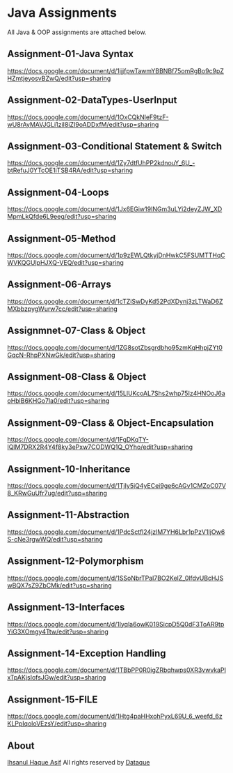 # Java Assignments
All Java & OOP assignments are attached below.


## Assignment-01-Java Syntax
https://docs.google.com/document/d/1jjjfpwTawmYBBNBf75omRgBo9c9pZHZmtjeyosvBZwQ/edit?usp=sharing


## Assignment-02-DataTypes-UserInput
https://docs.google.com/document/d/1OxCQkNleF9tzF-wU8rAyMAVJGLi1ziI8iZI9oADDxfM/edit?usp=sharing


## Assignment-03-Conditional Statement & Switch
https://docs.google.com/document/d/1Zy7dtfUhPP2kdnouY_6U_-btRefuJ0YTcOE1iTSB4RA/edit?usp=sharing 

 
## Assignment-04-Loops
https://docs.google.com/document/d/1Jx6EGiw19INGm3uLYi2deyZJW_XDMpmLkQfde6L9eeg/edit?usp=sharing


## Assignment-05-Method
https://docs.google.com/document/d/1p9zEWLQtkyjDnHwkC5FSUMTTHqCWVKQGUlpHJXQ-VEQ/edit?usp=sharing 


## Assignment-06-Arrays
https://docs.google.com/document/d/1cTZiSwDyKd52PdXDynj3zLTWaD6ZMXbbzpygWurw7cc/edit?usp=sharing 

 
## Assignmnet-07-Class & Object
https://docs.google.com/document/d/1ZG8sotZbsgrdbho95zmKqHhpjZYt0GqcN-RhpPXNwGk/edit?usp=sharing 

 
## Assignment-08-Class & Object
https://docs.google.com/document/d/15LlUKcoAL7Shs2whp75Iz4HNOoJ6aoHblB6KHGo7la0/edit?usp=sharing 

 
## Assignment-09-Class & Object-Encapsulation
https://docs.google.com/document/d/1FgDKqTY-lQlM7DRX2R4Y4f8ky3ePxw7CODWQ1Q_OYho/edit?usp=sharing 

 
## Assignment-10-Inheritance
https://docs.google.com/document/d/1TjIy5jQ4yECei9ge6cAGv1CMZoC07V8_KRwGuUfr7ug/edit?usp=sharing 

 
## Assignment-11-Abstraction
https://docs.google.com/document/d/1PdcSctfl24jzlM7YH6Lbr1pPzV1IjOw6S-cNe3rgwWQ/edit?usp=sharing 

 
## Assignment-12-Polymorphism
https://docs.google.com/document/d/1SSoNbrTPal7BO2KelZ_0lfdvUBcHJSwBQX7sZ9ZbCMk/edit?usp=sharing 

 
## Assignment-13-Interfaces
https://docs.google.com/document/d/1lyqla6owK019SicpD5Q0dF3ToAR9tpYiG3XOmgy4Ttw/edit?usp=sharing 

 
## Assignment-14-Exception Handling
https://docs.google.com/document/d/1TBbPP0R0igZRbqhwps0XR3vwvkaPIxTpAKjsIofsJGw/edit?usp=sharing 

## Assignment-15-FILE
https://docs.google.com/document/d/1Htg4paHHxohPyxL69U_6_weefd_6zKLPpIqoloVEzsY/edit?usp=sharing 


## About
[Ihsanul Haque Asif](https://www.linkedin.com/in/ihsanul09/)
All rights reserved by [Dataque](https://www.facebook.com/dataque.academy)
